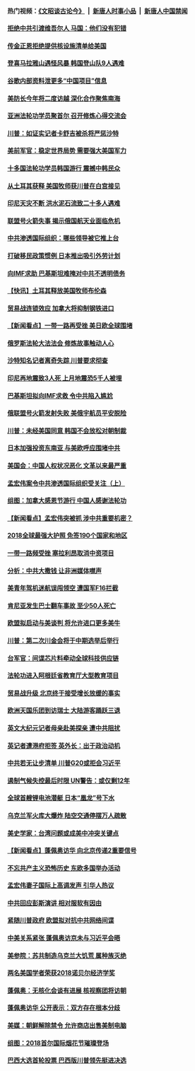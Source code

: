 #### 热门视频：[《文昭谈古论今》](https://github.com/gfw-breaker/wenzhao/blob/master/README.md?t=10151233) &nbsp;|&nbsp; [新唐人时事小品](https://github.com/gfw-breaker/ntdtv-comedy/blob/master/README.md?t=10151233) &nbsp;|&nbsp; [新唐人中国禁闻](https://github.com/gfw-breaker/ntdtv-news/blob/master/README.md?t=10151233)

#### [拒绝中共引渡维吾尔人 马国：他们没有犯错](../pages/nsc418/n10784464.md?t=10151233) 

#### [传金正恩拒绝提供核设施清单给美国](../pages/nsc418/n10784510.md?t=10151233) 

#### [登喜马拉雅山遇怪风暴 韩国登山队9人遇难](../pages/nsc418/n10784286.md?t=10151233) 

#### [谷歌内部资料泄更多“中国项目”信息](../pages/nsc418/n10783142.md?t=10151233) 

#### [美防长今年将二度访越 深化合作聚焦南海](../pages/nsc418/n10783067.md?t=10151233) 

#### [亚洲法轮功学员聚首尔 召开修炼心得交流会](../pages/nsc418/n10780294.md?t=10151233) 

#### [川普：如证实记者卡舒吉被杀将严惩沙特](../pages/nsc418/n10782611.md?t=10151233) 

#### [美前军官：稳定世界局势 需要强大美国军力](../pages/nsc418/n10781975.md?t=10151233) 

#### [十多国法轮功学员韩国游行 震撼中韩民众](../pages/nsc418/n10781244.md?t=10151233) 

#### [从土耳其获释 美国牧师获川普在白宫接见](../pages/nsc418/n10781786.md?t=10151233) 

#### [印尼天灾不断 洪水泥石流致二十多人遇难](../pages/nsc418/n10781733.md?t=10151233) 

#### [联盟号火箭失事 揭示俄国航天业面临危机](../pages/nsc418/n10781049.md?t=10151233) 

#### [中共渗透国际组织：哪些领导被它推上台](../pages/nsc418/n10780076.md?t=10151233) 

#### [打破移民政策惯例 日本推出吸引外劳计划](../pages/nsc418/n10780027.md?t=10151233) 

#### [向IMF求助 巴基斯坦难掩对中共不透明债务](../pages/nsc418/n10779334.md?t=10151233) 

#### [【快讯】土耳其释放美国牧师布伦森](../pages/nsc418/n10779530.md?t=10151233) 

#### [贸易战连锁效应 加拿大将抑制钢铁进口](../pages/nsc418/n10778999.md?t=10151233) 

#### [【新闻看点】一带一路再受挫 美日欧全球围堵](../pages/nsc418/n10777284.md?t=10151233) 

#### [俄罗斯法轮大法法会 修炼故事触动人心](../pages/nsc418/n10777123.md?t=10151233) 

#### [沙特知名记者离奇失踪 川普要求彻查](../pages/nsc418/n10777290.md?t=10151233) 

#### [印尼再地震致3人死 上月地震恐5千人被埋](../pages/nsc418/n10776842.md?t=10151233) 

#### [巴基斯坦拟向IMF求救 令中共陷入尴尬](../pages/nsc418/n10775275.md?t=10151233) 

#### [俄联盟号火箭发射失败 美俄宇航员平安脱险](../pages/nsc418/n10776805.md?t=10151233) 

#### [川普：未经美国同意 韩国不会放松对朝制裁](../pages/nsc418/n10776516.md?t=10151233) 

#### [日本加强投资东南亚 与美欧呼应围堵中共](../pages/nsc418/n10776420.md?t=10151233) 

#### [美国会：中国人权状况恶化 文革以来最严重](../pages/nsc418/n10775405.md?t=10151233) 

#### [孟宏伟案令中共渗透国际组织受关注（上）](../pages/nsc418/n10773407.md?t=10151233) 

#### [组图：加拿大感恩节游行 中国人感谢法轮功](../pages/nsc418/n10774602.md?t=10151233) 

#### [【新闻看点】孟宏伟突被抓 涉中共重要机密？](../pages/nsc418/n10774768.md?t=10151233) 

#### [2018全球最强大护照 免签190个国家和地区](../pages/nsc418/n10774785.md?t=10151233) 

#### [一带一路频受挫 塞拉利昂取消中资项目](../pages/nsc418/n10774667.md?t=10151233) 

#### [分析：中共大撒钱 让非洲媒体噤声](../pages/nsc418/n10772349.md?t=10151233) 

#### [美青年驾机迷航误闯领空 遭国军F16拦截](../pages/nsc418/n10774153.md?t=10151233) 

#### [肯尼亚发生巴士翻车事故 至少50人死亡](../pages/nsc418/n10774150.md?t=10151233) 

#### [欧盟拟启动与美谈判 将允许进口更多美牛](../pages/nsc418/n10773644.md?t=10151233) 

#### [川普：第二次川金会将于中期选举后举行](../pages/nsc418/n10773708.md?t=10151233) 

#### [台军官：间谍芯片料牵动全球科技供应链](../pages/nsc418/n10772822.md?t=10151233) 

#### [法轮功进入阿根廷省教育厅大型教育项目](../pages/nsc418/n10772186.md?t=10151233) 

#### [贸易战升级 北京终于接受增长放缓的事实](../pages/nsc418/n10772868.md?t=10151233) 

#### [欧洲天国乐团到访瑞士 大陆游客踊跃三退](../pages/nsc418/n10772672.md?t=10151233) 

#### [英文大纪元记者母亲赴美探亲 遭中共阻扰](../pages/nsc418/n10772575.md?t=10151233) 

#### [英记者遭港府拒签 英外长：出于政治动机](../pages/nsc418/n10772603.md?t=10151233) 

#### [中共若无让步清单 川普G20或拒会习近平](../pages/nsc418/n10771813.md?t=10151233) 

#### [遏制气候失控最后时限 UN警告：或仅剩12年](../pages/nsc418/n10771411.md?t=10151233) 

#### [全球首艘锂电池潜艇 日本“凰龙”号下水](../pages/nsc418/n10771671.md?t=10151233) 

#### [乌克兰军火库大爆炸 陆空交通停摆万人疏散](../pages/nsc418/n10771658.md?t=10151233) 

#### [美史学家：台湾问题或成美中冲突关键点](../pages/nsc418/n10771318.md?t=10151233) 

#### [【新闻看点】蓬佩奥访华 向北京传递2重要信号](../pages/nsc418/n10770311.md?t=10151233) 

#### [不忘共产主义恐怖历史 东欧多国举办活动](../pages/nsc418/n10770391.md?t=10151233) 

#### [孟宏伟妻子国际上高调发声 引华人热议](../pages/nsc418/n10770153.md?t=10151233) 

#### [中共回应彭斯演讲 相对服软有因由](../pages/nsc418/n10770070.md?t=10151233) 

#### [紧随川普政府 欧盟拟对抗中共网络间谍](../pages/nsc418/n10770155.md?t=10151233) 

#### [中美关系紧张 蓬佩奥访京未与习近平会晤](../pages/nsc418/n10770076.md?t=10151233) 

#### [美参院：苏共制造乌克兰大饥荒 属种族灭绝](../pages/nsc418/n10769945.md?t=10151233) 

#### [两名美国学者荣获2018诺贝尔经济学奖](../pages/nsc418/n10768693.md?t=10151233) 

#### [蓬佩奥：无核化会谈有进展 核视察团将访朝](../pages/nsc418/n10768194.md?t=10151233) 

#### [蓬佩奥访华 公开表示：双方存在根本分歧](../pages/nsc418/n10768365.md?t=10151233) 

#### [美媒：朝鲜解除禁令 允许商店出售美制电脑](../pages/nsc418/n10768025.md?t=10151233) 

#### [组图：2018首尔国际烟花节璀璨登场](../pages/nsc418/n10767652.md?t=10151233) 

#### [巴西大选首轮投票 巴西版川普领先挺进决选](../pages/nsc418/n10767437.md?t=10151233) 

